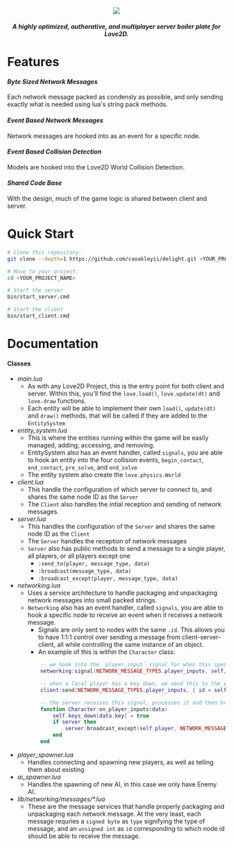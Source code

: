 

<div align="center" style="background-color: #FFF;">
 <img src="https://imgur.com/eVYJAMX.png" />
</div>

<div align="center" style="margin-top: 20px; font-weight: bold; font-style: italic;">
A highly optimized, authorative, and multiplayer server boiler plate for Love2D.
</div>

# Features
#### *Byte Sized Network Messages*
Each network message packed as condensly as possible, and only sending exactly what is needed using lua's string pack methods.

#### *Event Based Network Messages*
Network messages are hooked into as an event for a specific node.

#### *Event Based Collision Detection*
Models are hooked into the Love2D World Collision Detection.

####  *Shared Code Base*
With the design, much of the game logic is shared between client and server.


# Quick Start

```bash
# Clone this repository.
git clone --depth=1 https://github.com/caoakleyii/delight.git <YOUR_PROJECT_NAME>

# Move to your project.
cd <YOUR_PROJECT_NAME>

# Start the server
bin/start_server.cmd

# Start the client
bin/start_client.cmd
```

# Documentation
#### Classes
* _main.lua_
  *  As with any Love2D Project, this is the entry point for both client and server. Within this, you'll find the `love.load()`, `love.update(dt)` and `love.draw` functions.
  *  Each entity will be able to implement their own `load()`, `update(dt)` and `draw()` methods, that will be called if they are added to the `EntitySystem`
*  _entity_system.lua_
   *  This is where the entities running within the game will be easily managed, adding, accessing, and removing.
   *  EntitySystem also has an event handler, called `signals`, you are able to hook an entity into the four collision events, `begin_contact`, `end_contact`, `pre_solve`, and `end_solve`
   *  The entity system also create the `love.physics.World`
* _client.lua_
  * This handle the configuration of which server to connect to, and shares the same node ID as the `Server`
  * The `Client` also handles the intial reception and sending of network messages.
* _server.lua_
  * This handles the configuration of the `Server` and shares the same node ID as the `Client`
  * The `Server` handles the reception of network messages
  * `Server` also has public methods to send a message to a single player, all players, or all players except one
    * `:send_to(player, message_type, data)`
    * `:broadcast(message_type, data)`
    * `:broadcast_except(player, message_type, data)`
* _networking.lua_
  * Uses a service architecture to handle packaging and unpackaging network messages into small packed strings.
  * `Networking` also has an event handler, called `signals`, you are able to hook a specific node to receive an event when it receives a network message.
    * Signals are only sent to nodes with the same `.id`. This allows you to have 1:1:1 control over sending a message from client-server-client, all while controlling the same instance of an object.
    * An example of this is within the `Character` class:
    ```lua
        -- we hook into the `player_input` signal for when this specific character has an input down like so, this is done on the server and all clients
        networking:signal(NETWORK_MESSAGE_TYPES.player_inputs, self, self.on_player_inputs)

        -- when a local player has a key down, we send this to the server
        client:send(NETWORK_MESSAGE_TYPES.player_inputs, { id = self.id, key = key })

        -- the server receives this signal, processes it and then broadcasts to other players
        function Character:on_player_inputs(data)
            self.keys_down[data.key] = true
            if server then
                server:broadcast_except(self.player, NETWORK_MESSAGE_TYPES.player_inputs, data)
            end
        end
    ```
* _player_spawner.lua_
  * Handles connecting and spawning new players, as well as telling them about existing
* _ai_spawner.lua_
  * Handles the spawning of new AI, in this case we only have Enemy AI.
* _lib/networking/messages/*.lua_
  * These are the message services that handle properly packaging and unpackaging each network message. At the very least, each message requries a `signed byte` as `type` signifying the type of message, and an `unsigned int` as `id` corresponding to which node id should be able to receive the message.